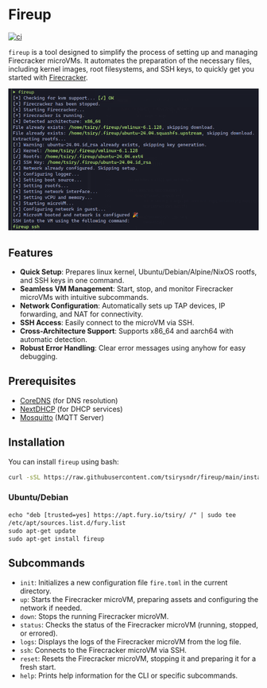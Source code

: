 # Fireup

[![ci](https://github.com/tsirysndr/fireup/actions/workflows/ci.yml/badge.svg)](https://github.com/tsirysndr/fireup/actions/workflows/ci.yml)

`fireup` is a tool designed to simplify the process of setting up and managing Firecracker microVMs. It automates the preparation of the necessary files, including kernel images, root filesystems, and SSH keys, to quickly get you started with [Firecracker](https://firecracker-microvm.github.io/).

![Fireup Preview](./preview.png)

## Features

- **Quick Setup**: Prepares linux kernel, Ubuntu/Debian/Alpine/NixOS rootfs, and SSH keys in one command.
- **Seamless VM Management**: Start, stop, and monitor Firecracker microVMs with intuitive subcommands.
- **Network Configuration**: Automatically sets up TAP devices, IP forwarding, and NAT for connectivity.
- **SSH Access**: Easily connect to the microVM via SSH.
- **Cross-Architecture Support**: Supports x86_64 and aarch64 with automatic detection.
- **Robust Error Handling**: Clear error messages using anyhow for easy debugging.

## Prerequisites
- [CoreDNS](https://coredns.io/) (for DNS resolution)
- [NextDHCP](https://github.com/nextdhcp/nextdhcp) (for DHCP services)
- [Mosquitto](https://mosquitto.org/) (MQTT Server)

## Installation

You can install `fireup` using bash:

```bash
curl -sSL https://raw.githubusercontent.com/tsirysndr/fireup/main/install.sh | bash
```

### Ubuntu/Debian

```
echo "deb [trusted=yes] https://apt.fury.io/tsiry/ /" | sudo tee /etc/apt/sources.list.d/fury.list
sudo apt-get update
sudo apt-get install fireup
```

## Subcommands
- `init`: Initializes a new configuration file `fire.toml` in the current directory.
- `up`: Starts the Firecracker microVM, preparing assets and configuring the network if needed.
- `down`: Stops the running Firecracker microVM.
- `status`: Checks the status of the Firecracker microVM (running, stopped, or errored).
- `logs`: Displays the logs of the Firecracker microVM from the log file.
- `ssh`: Connects to the Firecracker microVM via SSH.
- `reset`: Resets the Firecracker microVM, stopping it and preparing it for a fresh start.
- `help`: Prints help information for the CLI or specific subcommands.

